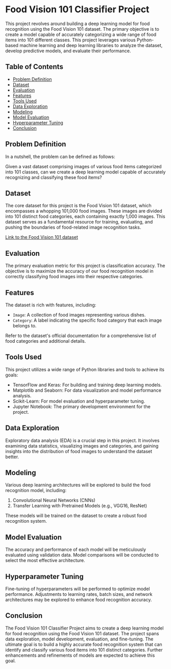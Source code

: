# Food Vision 101 Classifier Project

This project revolves around building a deep learning model for food recognition using the Food Vision 101 dataset. The primary objective is to create a model capable of accurately categorizing a wide range of food items into 101 different classes. This project leverages various Python-based machine learning and deep learning libraries to analyze the dataset, develop predictive models, and evaluate their performance.

## Table of Contents

- [Problem Definition](#problem-definition)
- [Dataset](#dataset)
- [Evaluation](#evaluation)
- [Features](#features)
- [Tools Used](#tools-used)
- [Data Exploration](#data-exploration)
- [Modeling](#modeling)
- [Model Evaluation](#model-evaluation)
- [Hyperparameter Tuning](#hyperparameter-tuning)
- [Conclusion](#conclusion)

## Problem Definition

In a nutshell, the problem can be defined as follows:

Given a vast dataset comprising images of various food items categorized into 101 classes, can we create a deep learning model capable of accurately recognizing and classifying these food items?

## Dataset

The core dataset for this project is the Food Vision 101 dataset, which encompasses a whopping 101,000 food images. These images are divided into 101 distinct food categories, each containing exactly 1,000 images. This dataset serves as a fundamental resource for training, evaluating, and pushing the boundaries of food-related image recognition tasks.

[Link to the Food Vision 101 dataset](https://www.vision.ee.ethz.ch/datasets_extra/food-101/)

## Evaluation

The primary evaluation metric for this project is classification accuracy. The objective is to maximize the accuracy of our food recognition model in correctly classifying food images into their respective categories.

## Features

The dataset is rich with features, including:

- `Image`: A collection of food images representing various dishes.
- `Category`: A label indicating the specific food category that each image belongs to.

Refer to the dataset's official documentation for a comprehensive list of food categories and additional details.

## Tools Used

This project utilizes a wide range of Python libraries and tools to achieve its goals:

- TensorFlow and Keras: For building and training deep learning models.
- Matplotlib and Seaborn: For data visualization and model performance analysis.
- Scikit-Learn: For model evaluation and hyperparameter tuning.
- Jupyter Notebook: The primary development environment for the project.

## Data Exploration

Exploratory data analysis (EDA) is a crucial step in this project. It involves examining data statistics, visualizing images and categories, and gaining insights into the distribution of food images to understand the dataset better.

## Modeling

Various deep learning architectures will be explored to build the food recognition model, including:

1. Convolutional Neural Networks (CNNs)
2. Transfer Learning with Pretrained Models (e.g., VGG16, ResNet)

These models will be trained on the dataset to create a robust food recognition system.

## Model Evaluation

The accuracy and performance of each model will be meticulously evaluated using validation data. Model comparisons will be conducted to select the most effective architecture.

## Hyperparameter Tuning

Fine-tuning of hyperparameters will be performed to optimize model performance. Adjustments to learning rates, batch sizes, and network architectures may be explored to enhance food recognition accuracy.

## Conclusion

The Food Vision 101 Classifier Project aims to create a deep learning model for food recognition using the Food Vision 101 dataset. The project spans data exploration, model development, evaluation, and fine-tuning. The ultimate goal is to build a highly accurate food recognition system that can identify and classify various food items into 101 distinct categories. Further enhancements and refinements of models are expected to achieve this goal.
